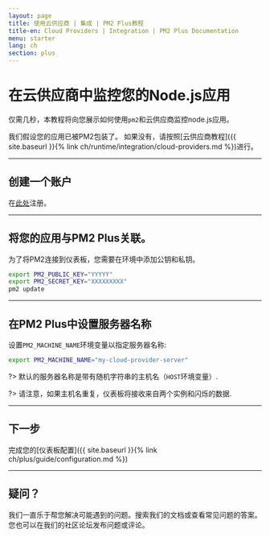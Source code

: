```yaml
---
layout: page
title: 使用云供应商 | 集成 | PM2 Plus教程
title-en: Cloud Providers | Integration | PM2 Plus Documentation
menu: starter
lang: ch
section: plus
---
```


# 在云供应商中监控您的Node.js应用

仅需几秒，本教程将向您展示如何使用`pm2`和云供应商监控node.js应用。

我们假设您的应用已被PM2包装了。 如果没有，请按照[云供应商教程]({{ site.baseurl }}{% link ch/runtime/integration/cloud-providers.md %})进行。

---

## 创建一个账户

在[此处](https://app.keymetrics.io/api/oauth/register)注册。

---

## 将您的应用与PM2 Plus关联。

为了将PM2连接到仪表板，您需要在环境中添加公钥和私钥。

```bash
export PM2_PUBLIC_KEY="YYYYY"
export PM2_SECRET_KEY="XXXXXXXXX"
pm2 update
```

---

## 在PM2 Plus中设置服务器名称

设置`PM2_MACHINE_NAME`环境变量以指定服务器名称:

```bash
export PM2_MACHINE_NAME="my-cloud-provider-server"
```

?> 默认的服务器名称是带有随机字符串的主机名（`HOST`环境变量）.

?> 请注意，如果主机名重复，仪表板将接收来自两个实例和闪烁的数据.

---

## 下一步

完成您的[仪表板配置]({{ site.baseurl }}{% link ch/plus/guide/configuration.md %})

---

## 疑问？

我们一直乐于帮您解决可能遇到的问题。搜索我们的文档或查看常见问题的答案。您也可以在我们的社区论坛发布问题或评论。